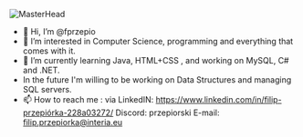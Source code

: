 ![MasterHead](https://www.google.com/url?sa=i&url=https%3A%2F%2Fgithub.com%2Frudrabarad%2FGifs&psig=AOvVaw1r8dlspDedZ2lFCOuwsRs_&ust=1709710066473000&source=images&cd=vfe&opi=89978449&ved=0CBIQjRxqFwoTCLi-0L7M3IQDFQAAAAAdAAAAABBF](https://images.squarespace-cdn.com/content/v1/5769fc401b631bab1addb2ab/1541580611624-TE64QGKRJG8SWAIUS7NS/ke17ZwdGBToddI8pDm48kPoswlzjSVMM-SxOp7CV59BZw-zPPgdn4jUwVcJE1ZvWQUxwkmyExglNqGp0IvTJZamWLI2zvYWH8K3-s_4yszcp2ryTI0HqTOaaUohrI8PI6FXy8c9PWtBlqAVlUS5izpdcIXDZqDYvprRqZ29Pw0o/coding-freak.gif"))

- 👋 Hi, I’m @fprzepio
- 👀 I’m interested in Computer Science, programming and everything that comes with it.
- 🌱 I’m currently learning Java, HTML+CSS , and working on MySQL, C# and .NET.
-    In the future I'm willing to be working on Data Structures and managing SQL servers.
- 📫 How to reach me : 
  via LinkedIN: https://www.linkedin.com/in/filip-przepiórka-228a03272/
  Discord: przepiorski
  E-mail: filip.przepiorka@interia.eu

<!---
fprzepio/fprzepio is a ✨ special ✨ repository because its `README.md` (this file) appears on your GitHub profile.
You can click the Preview link to take a look at your changes.
--->
